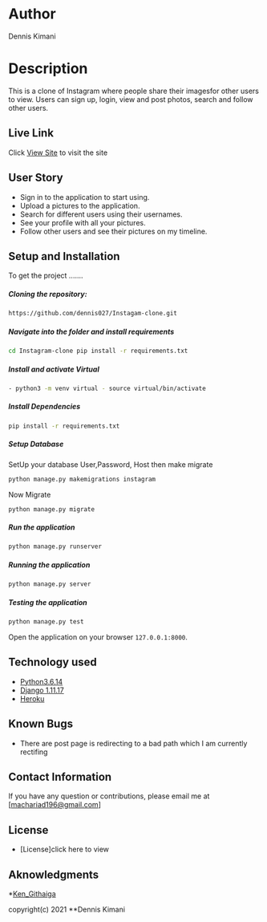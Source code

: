 # Author
Dennis Kimani
  
# Description  
This is a clone of  Instagram where people share their  imagesfor other users to view. 
Users can sign up, login, view and post photos, search and follow other users.
##  Live Link  
 Click [View Site](https://den-instagram.herokuapp.com/)  to visit the site
  
 
## User Story  
  
* Sign in to the application to start using.  
* Upload a pictures to the application. 
* Search for different users using their usernames.  
* See your profile with all your pictures.  
* Follow other users and see their pictures on my timeline.  
  

  
## Setup and Installation  
To get the project .......  
  
##### Cloning the repository:  
 ```bash 
 https://github.com/dennis027/Instagam-clone.git
```
##### Navigate into the folder and install requirements  
 ```bash 
cd Instagram-clone pip install -r requirements.txt 
```
##### Install and activate Virtual  
 ```bash 
- python3 -m venv virtual - source virtual/bin/activate  
```  
##### Install Dependencies  
 ```bash 
 pip install -r requirements.txt 
```  
 ##### Setup Database  
  SetUp your database User,Password, Host then make migrate  
 ```bash 
python manage.py makemigrations instagram
 ``` 
 Now Migrate  
 ```bash 
 python manage.py migrate 
```
##### Run the application  
 ```bash 
 python manage.py runserver 
``` 
##### Running the application  
 ```bash 
 python manage.py server 
```
##### Testing the application  
 ```bash 
 python manage.py test 
```
Open the application on your browser `127.0.0.1:8000`.  
  
  
## Technology used  
  
* [Python3.6.14](https://www.python.org/)  
* [Django 1.11.17](https://docs.djangoproject.com/en/2.2/)  
* [Heroku](https://heroku.com)  
  
  
## Known Bugs  
* There are post page is redirecting to a bad path which I am currently rectifing
  
## Contact Information   
If you have any question or contributions, please email me at [machariad196@gmail.com]  
  
## License 

* [License]click here to view

## Aknowledgments
*[Ken_Githaiga](github.com/kmaina)



copyright(c) 2021 **Dennis Kimani